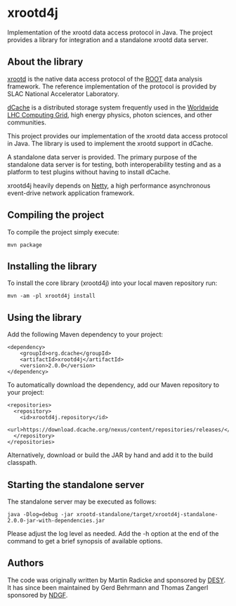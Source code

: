 xrootd4j
========

Implementation of the xrootd data access protocol in Java. The project
provides a library for integration and a standalone xrootd data
server.

About the library
-----------------

[xrootd] is the native data access protocol of the [ROOT] data
analysis framework. The reference implementation of the protocol is
provided by SLAC National Accelerator Laboratory.

[dCache] is a distributed storage system frequently used in the
[Worldwide LHC Computing Grid][WLCG], high energy physics, photon
sciences, and other communities.

This project provides our implementation of the xrootd data access
protocol in Java. The library is used to implement the xrootd support
in dCache.

A standalone data server is provided. The primary purpose of the
standalone data server is for testing, both interoperability testing
and as a platform to test plugins without having to install dCache.

xrootd4j heavily depends on [Netty], a high performance asynchronous
event-drive network application framework.

Compiling the project
---------------------

To compile the project simply execute:

    mvn package


Installing the library
----------------------

To install the core library (xrootd4j) into your local maven
repository run:

    mvn -am -pl xrootd4j install


Using the library
-----------------

Add the following Maven dependency to your project:

    <dependency>
        <groupId>org.dcache</groupId>
        <artifactId>xrootd4j</artifactId>
        <version>2.0.0</version>
    </dependency>

To automatically download the dependency, add our Maven repository to
your project:

    <repositories>
      <repository>
        <id>xrootd4j.repository</id>
        <url>https://download.dcache.org/nexus/content/repositories/releases/</url>
      </repository>
    </repositories>


Alternatively, download or build the JAR by hand and add it to the
build classpath.

Starting the standalone server
------------------------------

The standalone server may be executed as follows:

    java -Dlog=debug -jar xrootd-standalone/target/xrootd4j-standalone-2.0.0-jar-with-dependencies.jar


Please adjust the log level as needed. Add the -h option at the end of
the command to get a brief synopsis of available options.

Authors
-------

The code was originally written by Martin Radicke and sponsored by
[DESY]. It has since been maintained by Gerd Behrmann and Thomas
Zangerl sponsored by [NDGF].

[dCache]: http://www.dcache.org/
[xrootd]: http://xrootd.slac.stanford.edu/
[WLCG]: http://lcg.web.cern.ch/lcg/
[NDGF]: http://www.ndgf.org/
[DESY]: http://www.desy.de/
[ROOT]: http://root.cern.ch/
[Netty]: http://www.jboss.org/netty
